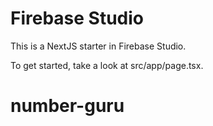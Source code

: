 # Firebase Studio

This is a NextJS starter in Firebase Studio.

To get started, take a look at src/app/page.tsx.
# number-guru
